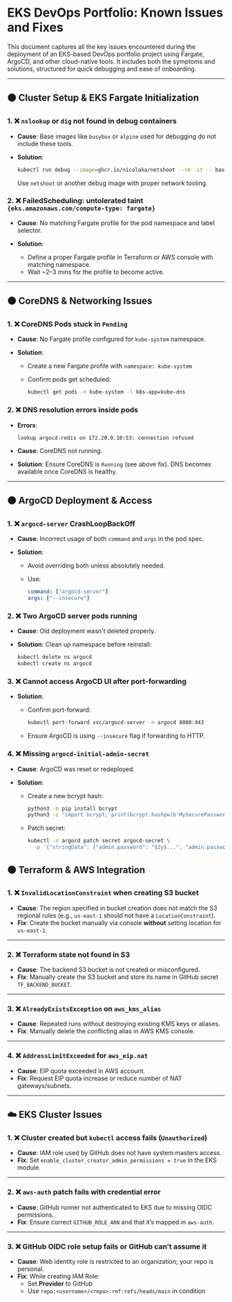 # EKS DevOps Portfolio: Known Issues and Fixes

This document captures all the key issues encountered during the deployment of an EKS-based DevOps portfolio project using Fargate, ArgoCD, and other cloud-native tools. It includes both the symptoms and solutions, structured for quick debugging and ease of onboarding.

---

## 🟠 Cluster Setup & EKS Fargate Initialization

### 1. ❌ **`nslookup` or `dig` not found in debug containers**

* **Cause**: Base images like `busybox` or `alpine` used for debugging do not include these tools.
* **Solution**:

  ```bash
  kubectl run debug --image=ghcr.io/nicolaka/netshoot --rm -it -- bash
  ```

  Use `netshoot` or another debug image with proper network tooling.

### 2. ❌ **FailedScheduling: untolerated taint `{eks.amazonaws.com/compute-type: fargate}`**

* **Cause**: No matching Fargate profile for the pod namespace and label selector.
* **Solution**:

  * Define a proper Fargate profile in Terraform or AWS console with matching namespace.
  * Wait \~2–3 mins for the profile to become active.

---

## 🟠 CoreDNS & Networking Issues

### 1. ❌ **CoreDNS Pods stuck in `Pending`**

* **Cause**: No Fargate profile configured for `kube-system` namespace.
* **Solution**:

  * Create a new Fargate profile with `namespace: kube-system`
  * Confirm pods get scheduled:

    ```bash
    kubectl get pods -n kube-system -l k8s-app=kube-dns
    ```

### 2. ❌ **DNS resolution errors inside pods**

* **Errors**:

  ```
  lookup argocd-redis on 172.20.0.10:53: connection refused
  ```
* **Cause**: CoreDNS not running.
* **Solution**: Ensure CoreDNS is `Running` (see above fix). DNS becomes available once CoreDNS is healthy.

---

## 🟠 ArgoCD Deployment & Access

### 1. ❌ **`argocd-server` CrashLoopBackOff**

* **Cause**: Incorrect usage of both `command` and `args` in the pod spec.
* **Solution**:

  * Avoid overriding both unless absolutely needed.
  * Use:

    ```yaml
    command: ["argocd-server"]
    args: ["--insecure"]
    ```

### 2. ❌ **Two ArgoCD server pods running**

* **Cause**: Old deployment wasn't deleted properly.
* **Solution**: Clean up namespace before reinstall:

  ```bash
  kubectl delete ns argocd
  kubectl create ns argocd
  ```

### 3. ❌ **Cannot access ArgoCD UI after port-forwarding**

* **Solution**:

  * Confirm port-forward:

    ```bash
    kubectl port-forward svc/argocd-server -n argocd 8080:443
    ```
  * Ensure ArgoCD is using `--insecure` flag if forwarding to HTTP.

### 4. ❌ **Missing `argocd-initial-admin-secret`**

* **Cause**: ArgoCD was reset or redeployed.
* **Solution**:

  * Create a new bcrypt hash:

    ```bash
    python3 -m pip install bcrypt
    python3 -c "import bcrypt; print(bcrypt.hashpw(b'MySecurePassword123', bcrypt.gensalt()).decode())"
    ```
  * Patch secret:

    ```bash
    kubectl -n argocd patch secret argocd-secret \
      -p '{"stringData": {"admin.password": "$2y$...", "admin.passwordMtime": "2025-06-24T00:00:00Z"}}'
    ```
## 🟠  Terraform & AWS Integration

### 1. ❌ `InvalidLocationConstraint` when creating S3 bucket

- **Cause**: The region specified in bucket creation does not match the S3 regional rules (e.g., `us-east-1` should not have a `LocationConstraint`).
- **Fix**: Create the bucket manually via console **without** setting location for `us-east-1`.

---

### 2. ❌ Terraform state not found in S3

- **Cause**: The backend S3 bucket is not created or misconfigured.
- **Fix**: Manually create the S3 bucket and store its name in GitHub secret `TF_BACKEND_BUCKET`.

---

### 3. ❌ `AlreadyExistsException` on `aws_kms_alias`

- **Cause**: Repeated runs without destroying existing KMS keys or aliases.
- **Fix**: Manually delete the conflicting alias in AWS KMS console.

---

### 4. ❌ `AddressLimitExceeded` for `aws_eip.nat`

- **Cause**: EIP quota exceeded in AWS account.
- **Fix**: Request EIP quota increase or reduce number of NAT gateways/subnets.

---

## ☁️ EKS Cluster Issues

### 1. ❌ Cluster created but `kubectl` access fails (`Unauthorized`)

- **Cause**: IAM role used by GitHub does not have system:masters access.
- **Fix**: Set `enable_cluster_creator_admin_permissions = true` in the EKS module.

---

### 2. ❌ `aws-auth` patch fails with credential error

- **Cause**: GitHub runner not authenticated to EKS due to missing OIDC permissions.
- **Fix**: Ensure correct `GITHUB_ROLE_ARN` and that it’s mapped in `aws-auth`.

---

### 3. ❌ GitHub OIDC role setup fails or GitHub can’t assume it

- **Cause**: Web identity role is restricted to an organization; your repo is personal.
- **Fix**: While creating IAM Role:
  - Set **Provider** to GitHub
  - Use `repo:<username>/<repo>:ref:refs/heads/main` in condition
